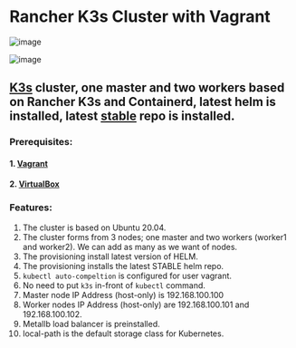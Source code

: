 # Rancher K3s Cluster with Vagrant
   ![image](https://user-images.githubusercontent.com/4406186/163509499-aaa5da7d-6673-445e-a790-956de25e9502.png)

![image](https://user-images.githubusercontent.com/4406186/163509533-96c2260b-d242-40c4-984b-f42ea426ffc2.png)


## [K3s](https://k3s.io/) cluster, one master and two workers based on Rancher K3s and Containerd, latest helm is installed, latest [stable](https://github.com/helm/charts/tree/master/stable) repo is installed. 


### Prerequisites:
#### 1. [Vagrant](https://www.vagrantup.com/downloads)
#### 2. [VirtualBox](https://www.virtualbox.org/wiki/Downloads) 

### Features:
1.  The cluster is based on Ubuntu 20.04.
3.  The cluster forms from 3 nodes; one master and two workers (worker1 and worker2). We can add as many as we want of nodes.
4.  The provisioning install latest version of HELM.
5.  The provisioning installs the latest STABLE helm repo.
6.  `kubectl auto-compeltion` is configured for user vagrant.
7.  No need to put `k3s` in-front of `kubectl` command.
8.  Master node IP Address (host-only) is 192.168.100.100
9.  Worker nodes IP Address (host-only) are 192.168.100.101 and 192.168.100.102.
10. Metallb load balancer is preinstalled.
11. local-path is the default storage class for Kubernetes.
